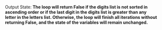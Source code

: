 Output State: **The loop will return False if the digits list is not sorted in ascending order or if the last digit in the digits list is greater than any letter in the letters list. Otherwise, the loop will finish all iterations without returning False, and the state of the variables will remain unchanged.**